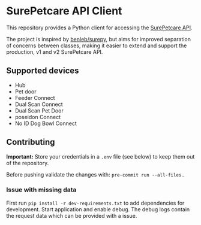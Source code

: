 # SurePetcare API Client

This repository provides a Python client for accessing the [SurePetcare API](https://app-api.beta.surehub.io/index.html?urls.primaryName=V1).  

The project is inspired by [benleb/surepy](https://github.com/benleb/surepy), but aims for improved separation of concerns between classes, making it easier to extend and support the production, v1 and v2 SurePetcare API.

## Supported devices
* Hub
* Pet door
* Feeder Connect
* Dual Scan Connect
* Dual Scan Pet Door
* poseidon Connect
* No ID Dog Bowl Connect

## Contributing
**Important:** Store your credentials in a `.env` file (see below) to keep them out of the repository.

Before pushing validate the changes with: `pre-commit run --all-files`..

### Issue with missing data
First run `pip install -r dev-requirements.txt` to add dependencies for development. Start application and enable debug. The debug logs contain the request data which can be provided with a issue.